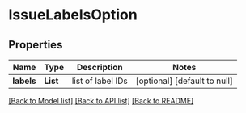 # IssueLabelsOption
## Properties

| Name | Type | Description | Notes |
|------------ | ------------- | ------------- | -------------|
| **labels** | **List** | list of label IDs | [optional] [default to null] |

[[Back to Model list]](../README.md#documentation-for-models) [[Back to API list]](../README.md#documentation-for-api-endpoints) [[Back to README]](../README.md)

